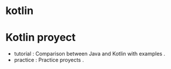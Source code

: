 # kotlin

Kotlin proyect
=============

* tutorial : Comparison between Java and Kotlin with examples .
* practice : Practice proyects .  
